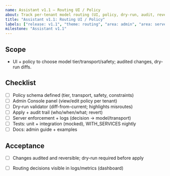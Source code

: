 ```yaml
---
name: Assistant v1.1 — Routing UI / Policy
about: Track per-tenant model routing (UI, policy, dry-run, audit, revert)
title: "Assistant v1.1: Routing UI / Policy"
labels: ["release: v1.1", "theme: routing", "area: admin", "area: server"]
milestone: "Assistant v1.1"
---
```


## Scope
- UI + policy to choose model tier/transport/safety; audited changes, dry-run diffs.

## Checklist
- [ ] Policy schema defined (tier, transport, safety, constraints)
- [ ] Admin Console panel (view/edit policy per tenant)
- [ ] Dry‑run validator (diff-from-current; highlights misroutes)
- [ ] Apply + audit trail (who/when/what; revert)
- [ ] Server enforcement + logs (decision → model/transport)
- [ ] Tests: unit + integration (mocked), WITH_SERVICES nightly
- [ ] Docs: admin guide + examples

## Acceptance
- [ ] Changes audited and reversible; dry-run required before apply
- [ ] Routing decisions visible in logs/metrics (dashboard)

